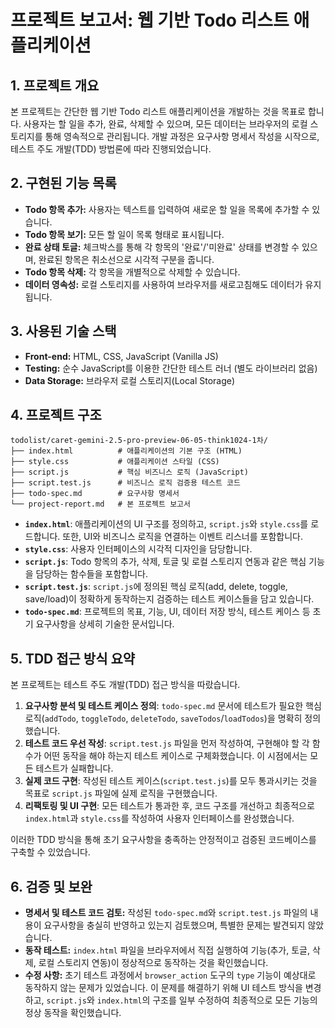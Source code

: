 # 프로젝트 보고서: 웹 기반 Todo 리스트 애플리케이션

## 1. 프로젝트 개요
본 프로젝트는 간단한 웹 기반 Todo 리스트 애플리케이션을 개발하는 것을 목표로 합니다. 사용자는 할 일을 추가, 완료, 삭제할 수 있으며, 모든 데이터는 브라우저의 로컬 스토리지를 통해 영속적으로 관리됩니다. 개발 과정은 요구사항 명세서 작성을 시작으로, 테스트 주도 개발(TDD) 방법론에 따라 진행되었습니다.

## 2. 구현된 기능 목록
-   **Todo 항목 추가:** 사용자는 텍스트를 입력하여 새로운 할 일을 목록에 추가할 수 있습니다.
-   **Todo 항목 보기:** 모든 할 일이 목록 형태로 표시됩니다.
-   **완료 상태 토글:** 체크박스를 통해 각 항목의 '완료'/'미완료' 상태를 변경할 수 있으며, 완료된 항목은 취소선으로 시각적 구분을 줍니다.
-   **Todo 항목 삭제:** 각 항목을 개별적으로 삭제할 수 있습니다.
-   **데이터 영속성:** 로컬 스토리지를 사용하여 브라우저를 새로고침해도 데이터가 유지됩니다.

## 3. 사용된 기술 스택
-   **Front-end:** HTML, CSS, JavaScript (Vanilla JS)
-   **Testing:** 순수 JavaScript를 이용한 간단한 테스트 러너 (별도 라이브러리 없음)
-   **Data Storage:** 브라우저 로컬 스토리지(Local Storage)

## 4. 프로젝트 구조
```
todolist/caret-gemini-2.5-pro-preview-06-05-think1024-1차/
├── index.html          # 애플리케이션의 기본 구조 (HTML)
├── style.css           # 애플리케이션 스타일 (CSS)
├── script.js           # 핵심 비즈니스 로직 (JavaScript)
├── script.test.js      # 비즈니스 로직 검증용 테스트 코드
├── todo-spec.md        # 요구사항 명세서
└── project-report.md   # 본 프로젝트 보고서
```
-   **`index.html`**: 애플리케이션의 UI 구조를 정의하고, `script.js`와 `style.css`를 로드합니다. 또한, UI와 비즈니스 로직을 연결하는 이벤트 리스너를 포함합니다.
-   **`style.css`**: 사용자 인터페이스의 시각적 디자인을 담당합니다.
-   **`script.js`**: Todo 항목의 추가, 삭제, 토글 및 로컬 스토리지 연동과 같은 핵심 기능을 담당하는 함수들을 포함합니다.
-   **`script.test.js`**: `script.js`에 정의된 핵심 로직(add, delete, toggle, save/load)이 정확하게 동작하는지 검증하는 테스트 케이스들을 담고 있습니다.
-   **`todo-spec.md`**: 프로젝트의 목표, 기능, UI, 데이터 저장 방식, 테스트 케이스 등 초기 요구사항을 상세히 기술한 문서입니다.

## 5. TDD 접근 방식 요약
본 프로젝트는 테스트 주도 개발(TDD) 접근 방식을 따랐습니다.
1.  **요구사항 분석 및 테스트 케이스 정의**: `todo-spec.md` 문서에 테스트가 필요한 핵심 로직(`addTodo`, `toggleTodo`, `deleteTodo`, `saveTodos`/`loadTodos`)을 명확히 정의했습니다.
2.  **테스트 코드 우선 작성**: `script.test.js` 파일을 먼저 작성하여, 구현해야 할 각 함수가 어떤 동작을 해야 하는지 테스트 케이스로 구체화했습니다. 이 시점에서는 모든 테스트가 실패합니다.
3.  **실제 코드 구현**: 작성된 테스트 케이스(`script.test.js`)를 모두 통과시키는 것을 목표로 `script.js` 파일에 실제 로직을 구현했습니다.
4.  **리팩토링 및 UI 구현**: 모든 테스트가 통과한 후, 코드 구조를 개선하고 최종적으로 `index.html`과 `style.css`를 작성하여 사용자 인터페이스를 완성했습니다.

이러한 TDD 방식을 통해 초기 요구사항을 충족하는 안정적이고 검증된 코드베이스를 구축할 수 있었습니다.

## 6. 검증 및 보완
- **명세서 및 테스트 코드 검토:** 작성된 `todo-spec.md`와 `script.test.js` 파일의 내용이 요구사항을 충실히 반영하고 있는지 검토했으며, 특별한 문제는 발견되지 않았습니다.
- **동작 테스트:** `index.html` 파일을 브라우저에서 직접 실행하여 기능(추가, 토글, 삭제, 로컬 스토리지 연동)이 정상적으로 동작하는 것을 확인했습니다.
- **수정 사항:** 초기 테스트 과정에서 `browser_action` 도구의 `type` 기능이 예상대로 동작하지 않는 문제가 있었습니다. 이 문제를 해결하기 위해 UI 테스트 방식을 변경하고, `script.js`와 `index.html`의 구조를 일부 수정하여 최종적으로 모든 기능의 정상 동작을 확인했습니다.
